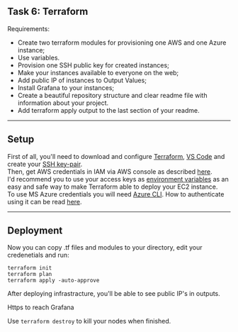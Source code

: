 Task 6: Terraform
--------------
Requirements:
-	Create two terraform modules for provisioning one AWS and one Azure instance;
-	Use variables.
-	Provision one SSH public key for created instances;
-	Make your instances available to everyone on the web;
-	Add public IP of instances to Output Values;
-	Install Grafana to your instances;
-	Create a beautiful repository structure and clear readme file with information about your project.
-	Add terraform apply output to the last section of your readme.
_____________________
Setup
----------------------
First of all, you'll need to download and configure [Terraform](https://developer.hashicorp.com/terraform/downloads), [VS Code](https://code.visualstudio.com/download) and create your [SSH key-pair](https://adamtheautomator.com/add-ssh-key-to-vs-code/).\
Then, get AWS credentials in IAM via AWS console as described [here](https://docs.aws.amazon.com/general/latest/gr/aws-sec-cred-types.html).\
I'd recommend you to use your access keys as [environment variables](https://registry.terraform.io/providers/hashicorp/aws/2.34.0/docs#environment-variables) as an easy and safe way to make Terraform able to deploy your EC2 instance.\
To use MS Azure credentials you will need [Azure CLI](https://learn.microsoft.com/en-us/cli/azure/install-azure-cli). How to authenticate using it can be read [here](https://developer.hashicorp.com/terraform/tutorials/azure-get-started/azure-build).
_________________
Deployment
---------------
Now you can copy .tf files and modules to your directory, edit your credenetials and run:
```
terraform init
terraform plan
terraform apply -auto-approve
```
After deploying infrastracture, you'll be able to see public IP's in outputs.

Https to reach Grafana

Use ```terraform destroy``` to kill your nodes when finished.
